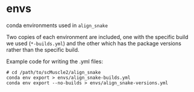 # envs
conda environments used in `align_snake`

Two copies of each environment are included, one with the specific build we used (`*-builds.yml`) and the other which has the package versions rather than the specific build.

Example code for writing the .yml files:
```
# cd /path/to/scMuscle2/align_snake
conda env export > envs/align_snake-builds.yml
conda env export --no-builds > envs/align_snake-versions.yml
```
